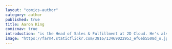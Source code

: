 ```yaml
---
layout: "comics-author"
category: author
published: true
title: Aaron King
comicnav: true
introduction: "is the Head of Sales & Fulfillment at 2D Cloud. He's also a writer and an artist."
image: "https://farm4.staticflickr.com/3816/13469022953_ef6eb5508d_o.jpg"
---
```


